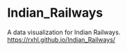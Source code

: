 # Indian_Railways
A data visualization for Indian Railways. 
https://rxhl.github.io/Indian_Railways/
